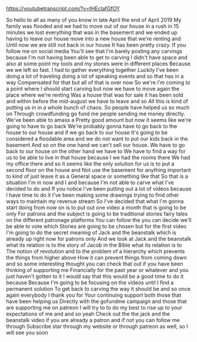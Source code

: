 https://youtubetranscript.com/?v=tHEclafGfOY

 So hello to all as many of you know in late April the end of April 2019 My family was flooded and we had to move out of our house in a rush in 15 minutes we lost everything that was in the basement and we ended up having to leave our house move into a new house that we're renting and Until now we are still not back in our house It has been pretty crazy. If you follow me on social media You'll see that I'm barely posting any carvings because I'm not having been able to get to carving I didn't have space and also at some point my tools and my stones were in different places Because we we left so fast. I had to gather everything together Luckily I've been doing a lot of traveling doing a lot of speaking events and so that has in a way Compensated for that but all of that is over now So we're I'm coming to a point where I should start carving but now we have to move again the place where we're renting Was a house that was for sale it has been sold and within before the mid-august we have to leave and so All this is kind of putting us in in a whole bunch of chaos. So people have helped us so much on Through crowdfunding go fund me people sending me money directly. We've been able to amass a Pretty good amount but now it seems like we're going to have to go back We're probably gonna have to go back to the house to our house and if we go back to our house It's going to be considered a floodable area and we do not want to put our kids back in the basement And so on the one hand we can't sell our house. We have to go back to our house on the other hand we have to We have to find a way for us to be able to live in that house because I we had the rooms there We had my office there and so it seems like the only solution for us is to put a second floor on the house and Not use the basement for anything important to kind of just leave it as a General space or something like that So that is a situation I'm in now and I and because I'm not able to carve what I've decided to do and If you notice I've been putting out a lot of videos because I have time to do it I've been making some drawings trying to find other ways to maintain my revenue stream So I've decided that what I'm gonna start doing from now on is to put out one video a month that is going to be only For patrons and the subject is going to be traditional stories fairy tales on the different patronage platforms You can follow the you can decide we'll be able to vote which Stories are going to be chosen but for the first video I'm going to do the secret meaning of Jack and the beanstalk which is already up right now for patrons only And we look at Jack and the beanstalk what its relation is to the story of Jacob in the Bible what its relation is to The notion of revolution and to the problem of a hierarchy which prevents the things from higher above How it can prevent things from coming down and so some interesting thought you can check that out if you have been thinking of supporting me Financially for the past year or whatever and you just haven't gotten to it I would say that this would be a good time to do it because Because I'm going to be focusing on the videos until I find a permanent solution To get back to carving the way it should be and so once again everybody I thank you for Your continuing support both those that have been helping us Directly with the gofundme campaign and those that are supporting me on patreon I will try to to do my best to rise up to your expectations of me and and so yeah Check out the the jack and the beanstalk video if you are already a patron and if not you can follow me through Subscribe star through my website or through patreon as well, so I will see you soon